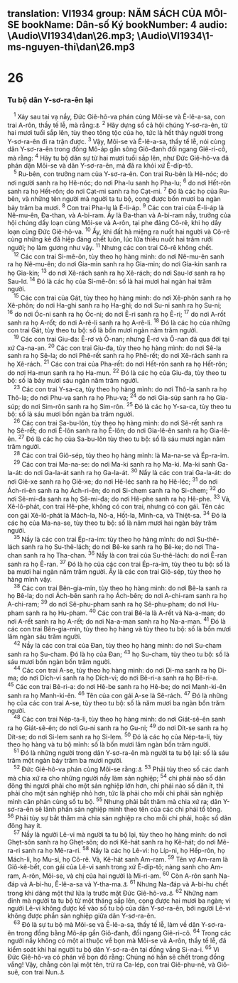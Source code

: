 translation: VI1934
group: NĂM SÁCH CỦA MÔI-SE
bookName: Dân-số Ký 
bookNumber: 4
audio: \Audio\VI1934\dan\26.mp3; \Audio\VI1934\1-ms-nguyen-thi\dan\26.mp3
-------

<div class="title"><h1>26</h1><h3>Tu bộ dân Y-sơ-ra-ên lại</h3></div>
<span class="verse dan_26_1"> <sup>1</sup> Xảy sau tai vạ nầy, Đức Giê-hô-va phán cùng Môi-se và Ê-lê-a-sa, con trai A-rôn, thầy tế lễ, mà rằng:<a data-toggle="tooltip" data-placement="bottom" title="Dan 1:1-46">⚓</a></span>
<span class="verse dan_26_2"><sup>2</sup> Hãy dựng sổ cả hội chúng Y-sơ-ra-ên, từ hai mươi tuổi sắp lên, tùy theo tông tộc của họ, tức là hết thảy người trong Y-sơ-ra-ên đi ra trận được. </span>
<span class="verse dan_26_3"><sup>3</sup> Vậy, Môi-se và Ê-lê-a-sa, thầy tế lễ, nói cùng dân Y-sơ-ra-ên trong đồng Mô-áp gần sông Giô-đanh đối ngang Giê-ri-cô, mà rằng: </span>
<span class="verse dan_26_4"><sup>4</sup> Hãy tu bộ dân sự từ hai mươi tuổi sắp lên, như Đức Giê-hô-va đã phán dặn Môi-se và dân Y-sơ-ra-ên, mà đã ra khỏi xứ Ê-díp-tô. <br/></span>
<span class="verse dan_26_5"> <sup>5</sup> Ru-bên, con trưởng nam của Y-sơ-ra-ên. Con trai Ru-bên là Hê-nóc; do nơi người sanh ra họ Hê-nóc; do nơi Pha-lu sanh họ Pha-lu; </span>
<span class="verse dan_26_6"><sup>6</sup> do nơi Hết-rôn sanh ra họ Hết-rôn; do nơi Cạt-mi sanh ra họ Cạt-mi. </span>
<span class="verse dan_26_7"><sup>7</sup> Đó là các họ của Ru-bên, và những tên người mà người ta tu bộ, cọng được bốn mươi ba ngàn bảy trăm ba mươi. </span>
<span class="verse dan_26_8"><sup>8</sup> Con trai Pha-lu là Ê-li-áp. </span>
<span class="verse dan_26_9"><sup>9</sup> Các con trai của Ê-li-áp là Nê-mu-ên, Đa-than, và A-bi-ram. Ấy là Đa-than và A-bi-ram nầy, trưởng của hội chúng dấy loạn cùng Môi-se và A-rôn, tại phe đảng Cô-rê, khi họ dấy loạn cùng Đức Giê-hô-va. </span>
<span class="verse dan_26_10"><sup>10</sup> Ấy, khi đất hả miệng ra nuốt hai người và Cô-rê cùng những kẻ đã hiệp đảng chết luôn, lúc lửa thiêu nuốt hai trăm rưởi người; họ làm gương như vậy. </span>
<span class="verse dan_26_11"><sup>11</sup> Nhưng các con trai Cô-rê không chết. <br/></span>
<span class="verse dan_26_12"> <sup>12</sup> Các con trai Si-mê-ôn, tùy theo họ hàng mình: do nơi Nê-mu-ên sanh ra họ Nê-mu-ên; do nơi Gia-min sanh ra họ Gia-min; do nơi Gia-kin sanh ra họ Gia-kin; </span>
<span class="verse dan_26_13"><sup>13</sup> do nơi Xê-rách sanh ra họ Xê-rách; do nơi Sau-lơ sanh ra họ Sau-lơ. </span>
<span class="verse dan_26_14"><sup>14</sup> Đó là các họ của Si-mê-ôn: số là hai mươi hai ngàn hai trăm người. <br/></span>
<span class="verse dan_26_15"> <sup>15</sup> Các con trai của Gát, tùy theo họ hàng mình: do nơi Xê-phôn sanh ra họ Xê-phôn; do nơi Ha-ghi sanh ra họ Ha-ghi; do nơi Su-ni sanh ra họ Su-ni; </span>
<span class="verse dan_26_16"><sup>16</sup> do nơi Óc-ni sanh ra họ Óc-ni; do nơi Ê-ri sanh ra họ Ê-ri; </span>
<span class="verse dan_26_17"><sup>17</sup> do nơi A-rốt sanh ra họ A-rốt; do nơi A-rê-li sanh ra họ A-rê-li. </span>
<span class="verse dan_26_18"><sup>18</sup> Đó là các họ của những con trai Gát, tùy theo tu bộ: số là bốn mươi ngàn năm trăm người. <br/></span>
<span class="verse dan_26_19"> <sup>19</sup> Các con trai Giu-đa: Ê-rơ và Ô-nan; nhưng Ê-rơ và Ô-nan đã qua đời tại xứ Ca-na-an. </span>
<span class="verse dan_26_20"><sup>20</sup> Các con trai Giu-đa, tùy theo họ hàng mình: do nơi Sê-la sanh ra họ Sê-la; do nơi Phê-rết sanh ra họ Phê-rết; do nơi Xê-rách sanh ra họ Xê-rách. </span>
<span class="verse dan_26_21"><sup>21</sup> Các con trai của Pha-rết: do nơi Hết-rôn sanh ra họ Hết-rôn; do nơi Ha-mun sanh ra họ Ha-mun. </span>
<span class="verse dan_26_22"><sup>22</sup> Đó là các họ của Giu-đa, tùy theo tu bộ: số là bảy mươi sáu ngàn năm trăm người. <br/></span>
<span class="verse dan_26_23"> <sup>23</sup> Các con trai Y-sa-ca, tùy theo họ hàng mình: do nơi Thô-la sanh ra họ Thô-la; do nơi Phu-va sanh ra họ Phu-va; </span>
<span class="verse dan_26_24"><sup>24</sup> do nơi Gia-súp sanh ra họ Gia-súp; do nơi Sim-rôn sanh ra họ Sim-rôn. </span>
<span class="verse dan_26_25"><sup>25</sup> Đó là các họ Y-sa-ca, tùy theo tu bộ: số là sáu mươi bốn ngàn ba trăm người. <br/></span>
<span class="verse dan_26_26"> <sup>26</sup> Các con trai Sa-bu-lôn, tùy theo họ hàng mình: do nơi Sê-rết sanh ra họ Sê-rết; do nơi Ê-lôn sanh ra họ Ê-lôn; do nơi Gia-lê-ên sanh ra họ Gia-lê-ên. </span>
<span class="verse dan_26_27"><sup>27</sup> Đó là các họ của Sa-bu-lôn tùy theo tu bộ: số là sáu mươi ngàn năm trăm người. <br/></span>
<span class="verse dan_26_28"> <sup>28</sup> Các con trai Giô-sép, tùy theo họ hàng mình: là Ma-na-se và Ép-ra-im. <br/></span>
<span class="verse dan_26_29"> <sup>29</sup> Các con trai Ma-na-se: do nơi Ma-ki sanh ra họ Ma-ki. Ma-ki sanh Ga-la-át: do nơi Ga-la-át sanh ra họ Ga-la-át. </span>
<span class="verse dan_26_30"><sup>30</sup> Nầy là các con trai Ga-la-át: do nơi Giê-xe sanh ra họ Giê-xe; do nơi Hê-léc sanh ra họ Hê-léc; </span>
<span class="verse dan_26_31"><sup>31</sup> do nơi Ách-ri-ên sanh ra họ Ách-ri-ên; do nơi Si-chem sanh ra họ Si-chem; </span>
<span class="verse dan_26_32"><sup>32</sup> do nơi Sê-mi-đa sanh ra họ Sê-mi-đa; do nơi Hê-phe sanh ra họ Hê-phe. </span>
<span class="verse dan_26_33"><sup>33</sup> Vả, Xê-lô-phát, con trai Hê-phe, không có con trai, nhưng có con gái. Tên các con gái Xê-lô-phát là Mách-la, Nô-a, Hốt-la, Minh-ca, và Thiệt-sa. </span>
<span class="verse dan_26_34"><sup>34</sup> Đó là các họ của Ma-na-se, tùy theo tu bộ: số là năm mươi hai ngàn bảy trăm người. <br/></span>
<span class="verse dan_26_35"> <sup>35</sup> Nầy là các con trai Ép-ra-im: tùy theo họ hàng mình: do nơi Su-thê-lách sanh ra họ Su-thê-lách; do nơi Bê-ke sanh ra họ Bê-ke; do nơi Tha-chan sanh ra họ Tha-chan. </span>
<span class="verse dan_26_36"><sup>36</sup> Nầy là con trai của Su-thê-lách: do nơi Ê-ran sanh ra họ Ê-ran. </span>
<span class="verse dan_26_37"><sup>37</sup> Đó là họ của các con trai Ép-ra-im, tùy theo tu bộ: số là ba mươi hai ngàn năm trăm người. Ấy là các con trai Giô-sép, tùy theo họ hàng mình vậy. <br/></span>
<span class="verse dan_26_38"> <sup>38</sup> Các con trai Bên-gia-min, tùy theo họ hàng mình: do nơi Bê-la sanh ra họ Bê-la; do nơi Ách-bên sanh ra họ Ách-bên; do nơi A-chi-ram sanh ra họ A-chi-ram; </span>
<span class="verse dan_26_39"><sup>39</sup> do nơi Sê-phu-pham sanh ra họ Sê-phu-pham; do nơi Hu-pham sanh ra họ Hu-pham. </span>
<span class="verse dan_26_40"><sup>40</sup> Các con trai Bê-la là A-rết và Na-a-man; do nơi A-rết sanh ra họ A-rết; do nơi Na-a-man sanh ra họ Na-a-man. </span>
<span class="verse dan_26_41"><sup>41</sup> Đó là các con trai Bên-gia-min, tùy theo họ hàng và tùy theo tu bộ: số là bốn mươi lăm ngàn sáu trăm người. <br/></span>
<span class="verse dan_26_42"> <sup>42</sup> Nầy là các con trai của Đan, tùy theo họ hàng mình: do nơi Su-cham sanh ra họ Su-cham. Đó là họ của Đan; </span>
<span class="verse dan_26_43"><sup>43</sup> họ Su-cham, tùy theo tu bộ: số là sáu mươi bốn ngàn bốn trăm người. <br/></span>
<span class="verse dan_26_44"> <sup>44</sup> Các con trai A-se, tùy theo họ hàng mình: do nơi Di-ma sanh ra họ Di-ma; do nơi Dích-vi sanh ra họ Dích-vi; do nơi Bê-ri-a sanh ra họ Bê-ri-a. </span>
<span class="verse dan_26_45"><sup>45</sup> Các con trai Bê-ri-a: do nơi Hê-be sanh ra họ Hê-be; do nơi Manh-ki-ên sanh ra họ Manh-ki-ên. </span>
<span class="verse dan_26_46"><sup>46</sup> Tên của con gái A-se là Sê-rách. </span>
<span class="verse dan_26_47"><sup>47</sup> Đó là những họ của các con trai A-se, tùy theo tu bộ: số là năm mươi ba ngàn bốn trăm người. <br/></span>
<span class="verse dan_26_48"> <sup>48</sup> Các con trai Nép-ta-li, tùy theo họ hàng mình: do nơi Giát-sê-ên sanh ra họ Giát-sê-ên; do nơi Gu-ni sanh ra họ Gu-ni; </span>
<span class="verse dan_26_49"><sup>49</sup> do nơi Dít-se sanh ra họ Dít-se; do nơi Si-lem sanh ra họ Si-lem. </span>
<span class="verse dan_26_50"><sup>50</sup> Đó là các họ của Nép-ta-li, tùy theo họ hàng và tu bộ mình: số là bốn mươi lăm ngàn bốn trăm người. <br/></span>
<span class="verse dan_26_51"> <sup>51</sup> Đó là những người trong dân Y-sơ-ra-ên mà người ta tu bộ lại: số là sáu trăm một ngàn bảy trăm ba mươi người. <br/></span>
<span class="verse dan_26_52"> <sup>52</sup> Đức Giê-hô-va phán cùng Môi-se rằng:<a data-toggle="tooltip" data-placement="bottom" title="Dan 34:13; Gios 14:1-2">⚓</a></span>
<span class="verse dan_26_53"><sup>53</sup> Phải tùy theo số các danh mà chia xứ ra cho những người nầy làm sản nghiệp; </span>
<span class="verse dan_26_54"><sup>54</sup> chi phái nào số dân đông thì ngươi phải cho một sản nghiệp lớn hơn, chi phái nào số dân ít, thì phải cho một sản nghiệp nhỏ hơn, tức là phải cho mỗi chi phái sản nghiệp mình cân phân cùng số tu bộ. </span>
<span class="verse dan_26_55"><sup>55</sup> Nhưng phải bắt thăm mà chia xứ ra; dân Y-sơ-ra-ên sẽ lãnh phần sản nghiệp mình theo tên của các chi phái tổ tông. </span>
<span class="verse dan_26_56"><sup>56</sup> Phải tùy sự bắt thăm mà chia sản nghiệp ra cho mỗi chi phái, hoặc số dân đông hay ít. <br/></span>
<span class="verse dan_26_57"> <sup>57</sup> Nầy là người Lê-vi mà người ta tu bộ lại, tùy theo họ hàng mình: do nơi Ghẹt-sôn sanh ra họ Ghẹt-sôn; do nơi Kê-hát sanh ra họ Kê-hát; do nơi Mê-ra-ri sanh ra họ Mê-ra-ri. </span>
<span class="verse dan_26_58"><sup>58</sup> Nầy là các họ Lê-vi: họ Líp-ni, họ Hếp-rôn, họ Mách-li, họ Mu-si, họ Cô-rê. Vả, Kê-hát sanh Am-ram. </span>
<span class="verse dan_26_59"><sup>59</sup> Tên vợ Am-ram là Giô-kê-bết, con gái của Lê-vi sanh trong xứ Ê-díp-tô; nàng sanh cho Am-ram, A-rôn, Môi-se, và chị của hai người là Mi-ri-am. </span>
<span class="verse dan_26_60"><sup>60</sup> Còn A-rôn sanh Na-đáp và A-bi-hu, Ê-lê-a-sa và Y-tha-ma.<a data-toggle="tooltip" data-placement="bottom" title="Dan 3:2">⚓</a></span>
<span class="verse dan_26_61"><sup>61</sup> Nhưng Na-đáp và A-bi-hu chết trong khi dâng một thứ lửa lạ trước mặt Đức Giê-hô-va.<a data-toggle="tooltip" data-placement="bottom" title="Le 10:1-2; Dan 3:4">⚓</a></span>
<span class="verse dan_26_62"><sup>62</sup> Những nam đinh mà người ta tu bộ từ một tháng sắp lên, cọng được hai mươi ba ngàn; vì người Lê-vi không được kể vào số tu bộ của dân Y-sơ-ra-ên, bởi người Lê-vi không được phần sản nghiệp giữa dân Y-sơ-ra-ên. <br/></span>
<span class="verse dan_26_63"> <sup>63</sup> Đó là sự tu bộ mà Môi-se và Ê-lê-a-sa, thầy tế lễ, làm về dân Y-sơ-ra-ên trong đồng bằng Mô-áp gần Giô-đanh, đối ngang Giê-ri-cô. </span>
<span class="verse dan_26_64"><sup>64</sup> Trong các người nầy không có một ai thuộc về bọn mà Môi-se và A-rôn, thầy tế lễ, đã kiểm soát khi hai người tu bộ dân Y-sơ-ra-ên tại đồng vắng Si-na-i. </span>
<span class="verse dan_26_65"><sup>65</sup> Vì Đức Giê-hô-va có phán về bọn đó rằng: Chúng nó hẳn sẽ chết trong đồng vắng! Vậy, chẳng còn lại một tên, trừ ra Ca-lép, con trai Giê-phu-nê, và Giô-suê, con trai Nun.<a data-toggle="tooltip" data-placement="bottom" title="Dan 14:26-35">⚓</a><br/></span>
